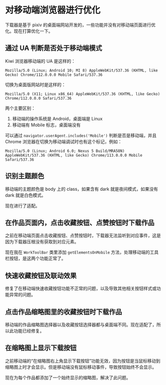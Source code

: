 # 对移动端浏览器进行优化

下载器是基于 pixiv 的桌面端网站开发的，一些功能并没有对移动端页面进行优化。现在打算优化一下。

## 通过 UA 判断是否处于移动端模式

Kiwi 浏览器移动端的 UA 是这样的：

```
Mozilla/5.0 (Linux; Android 10; MI 8) AppleWebKit/537.36 (KHTML, like Gecko) Chrome/112.0.0.0 Mobile Safari/537.36
```

切换为桌面版网站时是这样的：

```
Mozilla/5.0 (X11; Linux x86_64) AppleWebKit/537.36 (KHTML, like Gecko) Chrome/112.0.0.0 Safari/537.36
```

两个主要区别：
1. 移动端的操作系统是 Android，桌面端是 Linux
2. 移动端有 Mobile 标志，桌面端没有

可以通过 `navigator.userAgent.includes('Mobile')` 判断是否是移动端，并且 Chrome 浏览器在切换为移动端调试时也有这个标记，例如：

```
Mozilla/5.0 (Linux; Android 6.0; Nexus 5 Build/MRA58N) AppleWebKit/537.36 (KHTML, like Gecko) Chrome/113.0.0.0 Mobile Safari/537.36
```

## 识别主题颜色

移动端的主题颜色是 body 上的 class，如果含有 dark 就是夜间模式，如果没有 dark 就是白色模式。

现在进行了适配。

## 在作品页面内，点击收藏按钮、点赞按钮时下载作品

之前在移动端页面点击收藏按钮、点赞按钮时，下载器无法监听到对应事件，这是因为下载器压根没有获取到对应元素。

现在我在 `WorkToolBar` 类里添加 `getElementsOnMobile` 方法，处理移动端的工具栏按钮，是这两个功能正常了。

## 快速收藏按钮及联动效果

修复了在移动端快速收藏按钮功能不正常的问题，以及导致其他相关按钮样式或功能异常的问题。

## 点击作品缩略图里的收藏按钮时下载作品

移动端的作品缩略图选择器以及收藏按钮选择器都与桌面端不同。现在适配了，所以此功能已经修复。

## 在缩略图上显示下载按钮

之前移动端的“在缩略图右上角显示下载按钮”功能无效，因为按钮是当鼠标移动到缩略图上时才会显示。但是移动端没有鼠标移动事件，导致按钮始终不会显示。

现在为每个作品都添加了一个始终显示的缩略图，解决了此问题。
